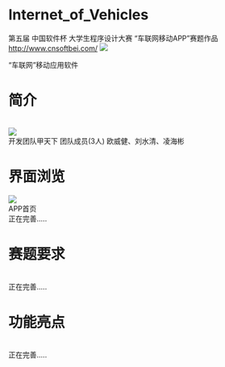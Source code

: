# Internet_of_Vehicles

第五届 中国软件杯 大学生程序设计大赛 “车联网移动APP”赛题作品 http://www.cnsoftbei.com/
<img src="https://github.com/kennyouyang/Internet_of_Vehicles/blob/master/show/newcnsoft_01_01_02_01.jpg">


“车联网”移动应用软件

<h1>简介</h1>
<br>
<img src="https://github.com/kennyouyang/Internet_of_Vehicles/blob/master/logo.png">
<br>
开发团队甲天下 团队成员(3人) 
欧威健、刘水清、凌海彬
<h1>界面浏览</h1>
<img src="https://github.com/kennyouyang/Internet_of_Vehicles/blob/gh-pages/show/%E9%99%84%E8%BF%91%E5%8A%A0%E6%B2%B9%E7%AB%992.gif">
 <br>
APP首页
 <br>
正在完善.....
<h1>赛题要求</h1>
 <br>
正在完善.....
<h1>功能亮点</h1>
 <br>
正在完善.....
